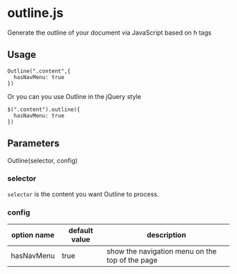 # outline.js

Generate the outline of your document via JavaScript based on h tags

## Usage

```
Outline(".content",{
  hasNavMenu: true
})
```

Or you can you use Outline in the jQuery style

```
$(".content").outline({
  hasNavMenu: true
})
```

## Parameters
Outline(selector, config)

### selector
`selector` is the content you want Outline to process.

### config
| option name | default value | description |
| ----------- | ------------- | ----------- |
| hasNavMenu | true | show the navigation menu on the top of the page |
